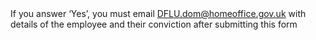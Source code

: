 <span>
If you answer ‘Yes’, you must email <a href="mailto:DFLU.dom@homeoffice.gov.uk" class="govuk-link">DFLU.dom@homeoffice.gov.uk</a> with details of the employee and their conviction after submitting this form
</span>
